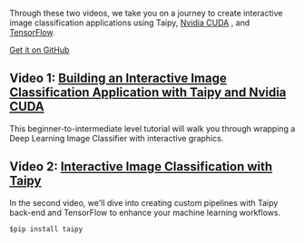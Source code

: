 Through these two videos, we take you on a journey to create interactive image 
classification applications using Taipy, [Nvidia CUDA](https://developer.nvidia.com/cuda-toolkit)
, and [TensorFlow](https://www.tensorflow.org/). 

[Get it on GitHub](https://github.com/Avaiga/demo-image-classification-part-1)



## Video 1: [Building an Interactive Image Classification Application with Taipy and Nvidia CUDA](https://youtu.be/WWBmd-yG4B8?si=mnpkGpiMEfJT6EMD)

This beginner-to-intermediate level tutorial will walk you through wrapping a Deep Learning Image Classifier 
with interactive graphics.


## Video 2: [Interactive Image Classification with Taipy](https://youtu.be/iICxa4tK9jk?si=fi42idYdQv_EVac5)

In the second video, we'll dive into creating custom pipelines with Taipy back-end and TensorFlow
to enhance your machine learning workflows.

```$pip install taipy```

